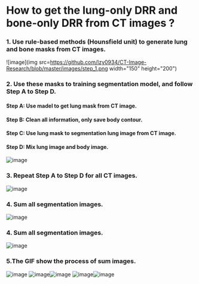# How to get the lung-only DRR and bone-only DRR from CT images ? 

### 1. Use rule-based methods (Hounsfield unit) to generate lung and bone masks from CT images.

![image](img src=https://github.com/lzy0934/CT-Image-Research/blob/master/images/step_1.png width="150" height="200")


### 2. Use these masks to training segmentation model, and follow Step A to Step D.
####  Step A: Use madel to get lung mask from CT image.
####  Step B: Clean all information, only save body contour. 
####  Step C: Use lung mask to segmentation lung image from CT image.
####  Step D: Mix lung image and body image.

![image](https://github.com/lzy0934/CT-Image-Research/blob/master/images/step_2.png)


### 3. Repeat Step A to Step D for all CT images.

![image](https://github.com/lzy0934/CT-Image-Research/blob/master/images/step_3.png)


### 4. Sum all segmentation images.
![image](https://github.com/lzy0934/CT-Image-Research/blob/master/images/step_4.png)


### 4. Sum all segmentation images.
![image](https://github.com/lzy0934/CT-Image-Research/blob/master/images/step_4.png)


### 5.The GIF show the process of sum images.
![image](https://github.com/lzy0934/CT-Image-Research/blob/master/images/img.gif)
![image](https://github.com/lzy0934/CT-Image-Research/blob/master/images/lung_bg.gif)![image](https://github.com/lzy0934/CT-Image-Research/blob/master/images/lung_img.gif)
![image](https://github.com/lzy0934/CT-Image-Research/blob/master/images/bone_bg.gif)![image](https://github.com/lzy0934/CT-Image-Research/blob/master/images/bone_img.gif)
